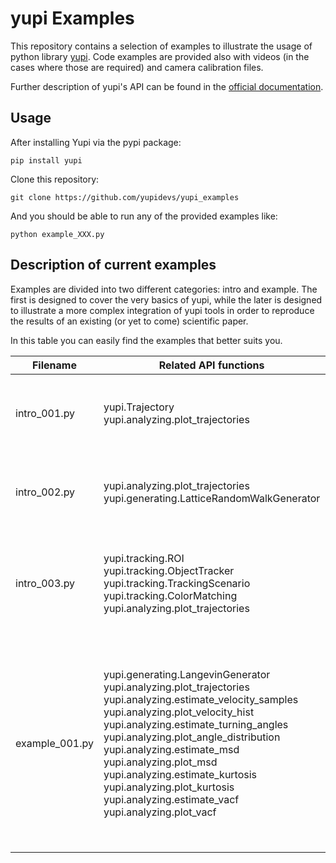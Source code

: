 # yupi Examples

This repository contains a selection of examples to illustrate the usage of python library [yupi](https://github.com/yupidevs/yupi). Code examples are provided also with videos (in the cases where those are required) and camera calibration files.

Further description of yupi's API can be found in the [official documentation](https://yupi.readthedocs.io/en/latest/).

## Usage

After installing Yupi via the pypi package:

```
pip install yupi
```

Clone this repository:

```
git clone https://github.com/yupidevs/yupi_examples
```

And you should be able to run any of the provided examples like:

```
python example_XXX.py
```

## Description of current examples

Examples are divided into two different categories: intro and example. The first is designed to cover the very basics of yupi, while the later is designed to illustrate a more complex integration of yupi tools in order to reproduce the results of an existing (or yet to come) scientific paper. 

In this table you can easily find the examples that better suits you.

| Filename        | Related API functions                                                   | Description                                                         |
| --------------- | ----------------------------------------------------------------------- | ------------------------------------------------------------------- |
| intro_001.py    | yupi.Trajectory <br> yupi.analyzing.plot_trajectories                   | Creates a Trajectory using arrays of x and y, then plot it          | 
| intro_002.py    | yupi.analyzing.plot_trajectories <br> yupi.generating.LatticeRandomWalkGenerator | Generates a list of Trajectory objects and plot them all            |
| intro_003.py    | yupi.tracking.ROI<br> yupi.tracking.ObjectTracker<br> yupi.tracking.TrackingScenario<br> yupi.tracking.ColorMatching <br> yupi.analyzing.plot_trajectories | Extracts the trajectory of a blue ball inside a video of multiple balls and plots it |
| example_001.py  |  yupi.generating.LangevinGenerator <br> yupi.analyzing.plot_trajectories <br> yupi.analyzing.estimate_velocity_samples <br> yupi.analyzing.plot_velocity_hist <br> yupi.analyzing.estimate_turning_angles <br> yupi.analyzing.plot_angle_distribution <br> yupi.analyzing.estimate_msd  <br> yupi.analyzing.plot_msd  <br> yupi.analyzing.estimate_kurtosis <br> yupi.analyzing.plot_kurtosis <br> yupi.analyzing.estimate_vacf <br> yupi.analyzing.plot_vacf |  A simulation of the statistical properties for the motion of a lysozyme molecule in water. Several molecule trajectories are generated and later analyzed.   |

